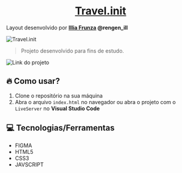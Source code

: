 <h1 align="center">
    <a href="https://www.figma.com/community/file/1031669453280336591">Travel.init</a>
</h1>
 
 Layout desenvolvido por **[Illia Frunza]('https://www.figma.com/@rengen_ill') @rengen_ill**

 ![Travel.init](img/Thumbnail.jpg)

> Projeto desenvolvido para fins de estudo.


![Link do projeto]('https://lucasarieiv.github.io/front-end-travel-init/')




## 🔥 Como usar?
1. Clone o repositório na sua máquina
2. Abra o arquivo `index.html` no navegador ou abra o projeto com o `LiveServer` no **Visual Studio Code**

## 💻 Tecnologias/Ferramentas
- FIGMA 
- HTML5
- CSS3
- JAVSCRIPT
